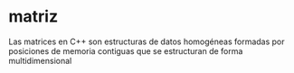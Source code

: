 # matriz
Las matrices en C++ son estructuras de datos homogéneas formadas por posiciones de memoria contiguas que se estructuran de forma multidimensional
